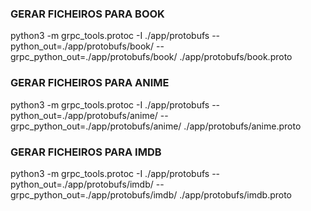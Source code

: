 ### GERAR FICHEIROS PARA BOOK
python3 -m grpc_tools.protoc -I ./app/protobufs --python_out=./app/protobufs/book/ --grpc_python_out=./app/protobufs/book/ ./app/protobufs/book.proto

### GERAR FICHEIROS PARA ANIME
python3 -m grpc_tools.protoc -I ./app/protobufs --python_out=./app/protobufs/anime/ --grpc_python_out=./app/protobufs/anime/ ./app/protobufs/anime.proto

### GERAR FICHEIROS PARA IMDB
python3 -m grpc_tools.protoc -I ./app/protobufs --python_out=./app/protobufs/imdb/ --grpc_python_out=./app/protobufs/imdb/ ./app/protobufs/imdb.proto